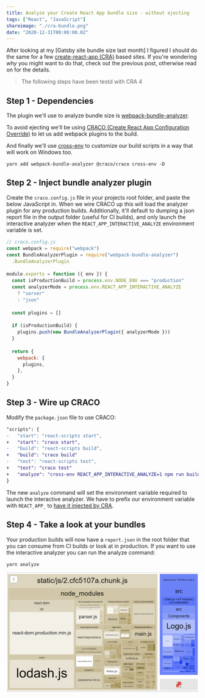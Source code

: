 ```yaml
---
title: Analyze your Create React App bundle size - without ejecting
tags: ["React", "JavaScript"]
shareimage: "./cra-bundle.png"
date: "2020-12-31T00:00:00.0Z"
---
```


After looking at my [Gatsby site bundle size last month] I figured I should do the same for a few [create-react-app (CRA)][cra] based sites. If you're wondering _why_ you might want to do that, check out the previous post, otherwise read on for the details.

> The following steps have been testd with CRA 4

## Step 1 - Dependencies

The plugin we'll use to analyze bundle size is [webpack-bundle-analyzer].

To avoid ejecting we'll be using [CRACO (Create React App Configuration Override)][craco] to let us add webpack plugins to the build.

And finally we'll use [cross-env] to customize our build scripts in a way that will work on Windows too.

```shell
yarn add webpack-bundle-analyzer @craco/craco cross-env -D
```

## Step 2 - Inject bundle analyzer plugin

Create the `craco.config.js` file in your projects root folder, and paste the below JavaScript in. When we wire CRACO up this will load the analyzer plugin for any production builds. Additionally, it'll default to dumping a json report file in the output folder (useful for CI builds), and only launch the interactive analyzer when the `REACT_APP_INTERACTIVE_ANALYZE` environment variable is set.

```javascript
// craco.config.js
const webpack = require("webpack")
const BundleAnalyzerPlugin = require("webpack-bundle-analyzer")
  .BundleAnalyzerPlugin

module.exports = function ({ env }) {
  const isProductionBuild = process.env.NODE_ENV === "production"
  const analyzerMode = process.env.REACT_APP_INTERACTIVE_ANALYZE
    ? "server"
    : "json"

  const plugins = []

  if (isProductionBuild) {
    plugins.push(new BundleAnalyzerPlugin({ analyzerMode }))
  }

  return {
    webpack: {
      plugins,
    },
  }
}
```

## Step 3 - Wire up CRACO

Modify the `package.json` file to use CRACO:

```diff
"scripts": {
-   "start": "react-scripts start",
+   "start": "craco start",
-   "build": "react-scripts build",
+   "build": "craco build"
-   "test": "react-scripts test",
+   "test": "craco test"
+   "analyze": "cross-env REACT_APP_INTERACTIVE_ANALYZE=1 npm run build"
}
```

The new `analyze` command will set the environment variable required to launch the interactive analyzer. We have to prefix our environment variable with `REACT_APP_` to [have it injected by CRA][custom env].

## Step 4 - Take a look at your bundles

Your production builds will now have a `report.json` in the root folder that you can consume from CI builds or look at in production. If you want to use the interactive analyzer you can run the analyze command:

```shell
yarn analyze
```

![Create React App Bundle](./cra-bundle.png)

[gatsby site bundle sizes last month]: /blog/2020/11/monitoring-your-gatsbyjs-bundle-size/
[cra]: https://create-react-app.dev/
[webpack-bundle-analyzer]: https://github.com/webpack-contrib/webpack-bundle-analyzer
[craco]: https://github.com/gsoft-inc/craco
[cross-env]: https://www.npmjs.com/package/cross-env
[custom env]: https://create-react-app.dev/docs/adding-custom-environment-variables/
